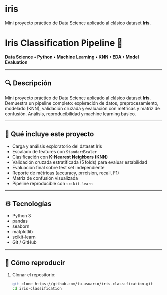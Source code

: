 # iris
Mini proyecto práctico de Data Science aplicado al clásico dataset **Iris**.

# Iris Classification Pipeline 🚀

**Data Science • Python • Machine Learning • KNN • EDA • Model Evaluation**

---

## 🔍 Descripción

Mini proyecto práctico de Data Science aplicado al clásico dataset **Iris**.  
Demuestra un pipeline completo: exploración de datos, preprocesamiento, modelado (KNN), validación cruzada y evaluación con métricas y matriz de confusión. Análisis, reproducibilidad y machine learning básico.

---

## 🧪 Qué incluye este proyecto

- Carga y análisis exploratorio del dataset Iris  
- Escalado de features con `StandardScaler`  
- Clasificación con **K-Nearest Neighbors (KNN)**  
- Validación cruzada estratificada (5 folds) para evaluar estabilidad  
- Evaluación final sobre test set independiente  
- Reporte de métricas (accuracy, precision, recall, F1)  
- Matriz de confusión visualizada  
- Pipeline reproducible con `scikit-learn`

---

## ⚙️ Tecnologías

- Python 3  
- pandas  
- seaborn  
- matplotlib  
- scikit-learn  
- Git / GitHub

---

## 🚀 Cómo reproducir

1. Clonar el repositorio:
   ```bash
   git clone https://github.com/tu-usuario/iris-classification.git
   cd iris-classification
